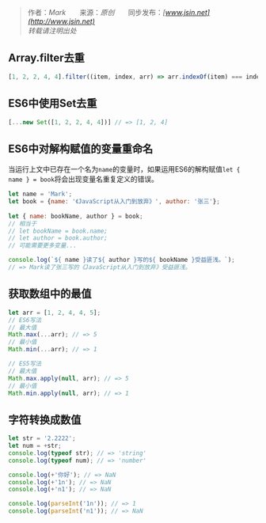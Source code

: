 > 作者：*Mark*　　来源：*原创*　　同步发布：*[www.jsin.net](http://www.jsin.net)*  
> *转载请注明出处*

## Array.filter去重
```js
[1, 2, 2, 4, 4].filter((item, index, arr) => arr.indexOf(item) === index); // => [1, 2, 4]
```
## ES6中使用Set去重
```js
[...new Set([1, 2, 2, 4, 4])] // => [1, 2, 4]
```
## ES6中对解构赋值的变量重命名
当运行上文中已存在一个名为`name`的变量时，如果运用ES6的解构赋值`let { name } = book`将会出现变量名重复定义的错误。
```js
let name = 'Mark';
let book = {name: '《JavaScript从入门到放弃》', author: '张三'};
 	
let { name: bookName, author } = book;
// 相当于
// let bookName = book.name;
// let author = book.author;
// 可能需要更多变量...

console.log(`${ name }读了${ author }写的${ bookName }受益匪浅。`);
// => Mark读了张三写的《JavaScript从入门到放弃》受益匪浅。
```
## 获取数组中的最值
```js
let arr = [1, 2, 4, 4, 5];
// ES6写法
// 最大值
Math.max(...arr); // => 5
// 最小值
Math.min(...arr); // => 1

// ES5写法
// 最大值
Math.max.apply(null, arr); // => 5
// 最小值
Math.min.apply(null, arr); // => 1
```
## 字符转换成数值
```js
let str = '2.2222';
let num = +str;
console.log(typeof str); // => 'string'
console.log(typeof num); // => 'number'

console.log(+'你好'); // => NaN
console.log(+'1n'); // => NaN
console.log(+'n1'); // => NaN

console.log(parseInt('1n')); // => 1
console.log(parseInt('n1')); // => NaN
```
